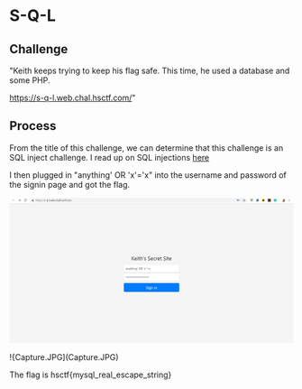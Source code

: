 # S-Q-L

## Challenge

"Keith keeps trying to keep his flag safe. This time, he used a database and some PHP.

https://s-q-l.web.chal.hsctf.com/"

## Process

From the title of this challenge, we can determine that this challenge is an SQL inject challenge. I read up on SQL injections [here](http://www.unixwiz.net/techtips/sql-injection.html)

I then plugged in "anything' OR 'x'='x" into the username and password of the signin page and got the flag.

![Capture0.JPG](Capture0.JPG)

!{Capture.JPG](Capture.JPG)

The flag is hsctf{mysql_real_escape_string}

